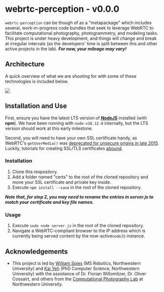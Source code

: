 # webrtc-perception - v0.0.0

`webrtc-perception` can be though of as a "metapackage" which includes several, work-in-progress code bundles that seek to leverage WebRTC to facilitate computational photography, photogrammetry, and modeling tasks. This project is under heavy development, and things will change and break at irregular intervals (as the developers' time is split between this and other active projects in the lab). ***For now, your mileage may vary!***

## Architecture

A quick overview of what we are shooting for with some of these technologies is included below.

![](https://github.com/spieswl/webrtc-perception/blob/master/docs/webrtc-perception_block_diagram.png)

## Installation and Use

First, ensure you have the latest LTS version of **[NodeJS](https://nodejs.org/en/download/)** installed (with **npm**). We have been running with `node-v10.12.0` internally, but the LTS version should work at this early milestone.

Second, you will need to have your own SSL certificate handy, as WebRTC's `getUserMedia()` was [deprecated for unsecure origins in late 2015](https://sites.google.com/a/chromium.org/dev/Home/chromium-security/deprecating-powerful-features-on-insecure-origins). Luckily, tutorials for creating SSL/TLS certificates [abound](https://stackoverflow.com/questions/10175812/how-to-create-a-self-signed-certificate-with-openssl).

### Installation

1. Clone this respository.
2. Add a folder named "certs" to the root of the cloned repository and move your SSL certificate and private key inside.
3. Execute `npm install --save` in the root of the cloned repository.

***Note that, for step 2, you may need to rename the entries in server.js to match your certificate and key file names.***

### Usage

1. Execute `sudo node server.js` in the root of the cloned repository.
2. Navigate a WebRTC-compliant browser to the IP address which is currently being served content by the now-active`nodeJS` instance.

## Acknowledgements

* This project is led by [William Spies](https://spieswl.github.io/) (MS Robotics, Northwestern University) and [Kai Yeh](https://github.com/kaiyeh0913) (PhD Computer Science, Northwestern University) with the assistance of Dr. Florian Willomitzer, Dr. Oliver Cossairt, and others from the [Computational Photography Lab](http://compphotolab.northwestern.edu/) at Northwestern University.
